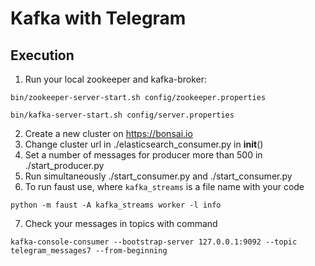 # Kafka with Telegram

## Execution

1) Run your local zookeeper and kafka-broker:
```
bin/zookeeper-server-start.sh config/zookeeper.properties

bin/kafka-server-start.sh config/server.properties
```

2) Create a new cluster on https://bonsai.io
3) Change cluster url in ./elasticsearch_consumer.py in __init__()
4) Set a number of messages for producer more than 500 in ./start_producer.py
5) Run simultaneously ./start_consumer.py and ./start_consumer.py
6) To run faust use, where `kafka_streams` is a file name with your code
```
python -m faust -A kafka_streams worker -l info
```
7) Check your messages in topics with command
```
kafka-console-consumer --bootstrap-server 127.0.0.1:9092 --topic telegram_messages7 --from-beginning
```